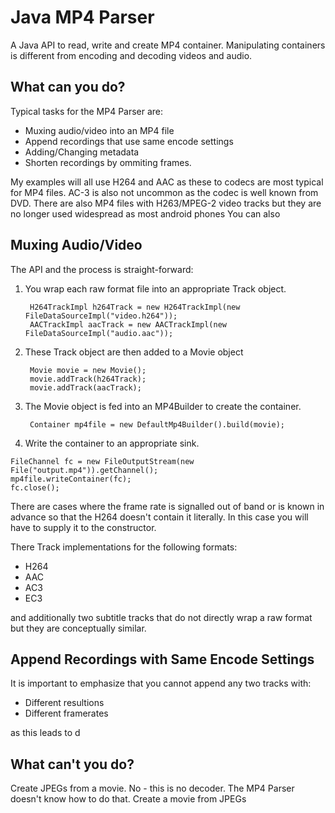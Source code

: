 Java MP4 Parser
====================

A Java API to read, write and create MP4 container. Manipulating containers is different from encoding and decoding videos and audio. 


What can you do?
--------------------

Typical tasks for the MP4 Parser are: 

- Muxing audio/video into an MP4 file
- Append recordings that use same encode settings
- Adding/Changing metadata
- Shorten recordings by ommiting frames. 

My examples will all use H264 and AAC as these to codecs are most typical for MP4 files. AC-3 is also not uncommon as the codec is well known from DVD. 
There are also MP4 files with H263/MPEG-2 video tracks but they are no longer used widespread as most android phones   You can also

Muxing Audio/Video
--------------------

The API and the process is straight-forward:

1. You wrap each raw format file into an appropriate Track object. 

        H264TrackImpl h264Track = new H264TrackImpl(new FileDataSourceImpl("video.h264"));
        AACTrackImpl aacTrack = new AACTrackImpl(new FileDataSourceImpl("audio.aac"));

2. These Track object are then added to a Movie object

        Movie movie = new Movie();
        movie.addTrack(h264Track);
        movie.addTrack(aacTrack);

3. The Movie object is fed into an MP4Builder to create the container. 

        Container mp4file = new DefaultMp4Builder().build(movie);

4. Write the container to an appropriate sink.
```
FileChannel fc = new FileOutputStream(new File("output.mp4")).getChannel();
mp4file.writeContainer(fc);
fc.close();
```

There are cases where the frame rate is signalled out of band or is known in advance so that the H264 doesn't contain it literally. 
In this case you will have to supply it to the constructor. 

There Track implementations for the following formats: 

 * H264
 * AAC
 * AC3
 * EC3 

and additionally two subtitle tracks that do not directly wrap a raw format but they are conceptually similar.


Append Recordings with Same Encode Settings 
-------------------------------------------

It is important to emphasize that you cannot append any two tracks with: 
 
* Different resultions 
* Different framerates

 
as this leads to d 

What can't you do?
--------------------

Create JPEGs from a movie. No - this is no decoder. The MP4 Parser doesn't know how to do that. 
Create a movie from JPEGs
